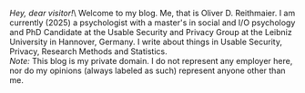 *Hey, dear visitor!*\ 
Welcome to my blog. Me, that is Oliver D. Reithmaier. I am currently (2025) a psychologist with a master's in social and I/O psychology and PhD Candidate at the Usable Security and Privacy Group at the Leibniz University in Hannover, Germany. I write about things in Usable Security, Privacy, Research Methods and Statistics.\
_Note:_ This blog is my private domain. I do not represent any employer here, nor do my opinions (always labeled as such) represent anyone other than me.
